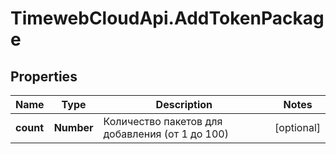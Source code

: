 # TimewebCloudApi.AddTokenPackage

## Properties

Name | Type | Description | Notes
------------ | ------------- | ------------- | -------------
**count** | **Number** | Количество пакетов для добавления (от 1 до 100) | [optional] 


